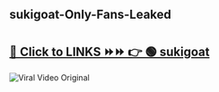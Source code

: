 
 ## sukigoat-Only-Fans-Leaked

# <h2><a href="https://clipsfans.com/sukigoat&ref=git">🔗 Click to LINKS ⏩⏩ 👉 🟢 sukigoat </a></h2>

<a href="https://clipsfans.com/sukigoat&ref=git" rel="nofollow" data-target="animated-image.originalLink"><img src="https://i.ibb.co.com/xMMVF88/686577567.gif" alt="Viral Video Original" style="max-width: 100%; display: inline-block;" data-target="animated-image.originalImage"></a>
